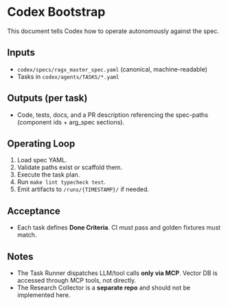# Codex Bootstrap

This document tells Codex how to operate autonomously against the spec.

## Inputs
- `codex/specs/ragx_master_spec.yaml` (canonical, machine-readable)
- Tasks in `codex/agents/TASKS/*.yaml`

## Outputs (per task)
- Code, tests, docs, and a PR description referencing the spec-paths (component ids + arg_spec sections).

## Operating Loop
1. Load spec YAML.
2. Validate paths exist or scaffold them.
3. Execute the task plan.
4. Run `make lint typecheck test`.
5. Emit artifacts to `/runs/{TIMESTAMP}/` if needed.

## Acceptance
- Each task defines **Done Criteria**. CI must pass and golden fixtures must match.

## Notes
- The Task Runner dispatches LLM/tool calls **only via MCP**. Vector DB is accessed through MCP tools, not directly.
- The Research Collector is a **separate repo** and should not be implemented here.
